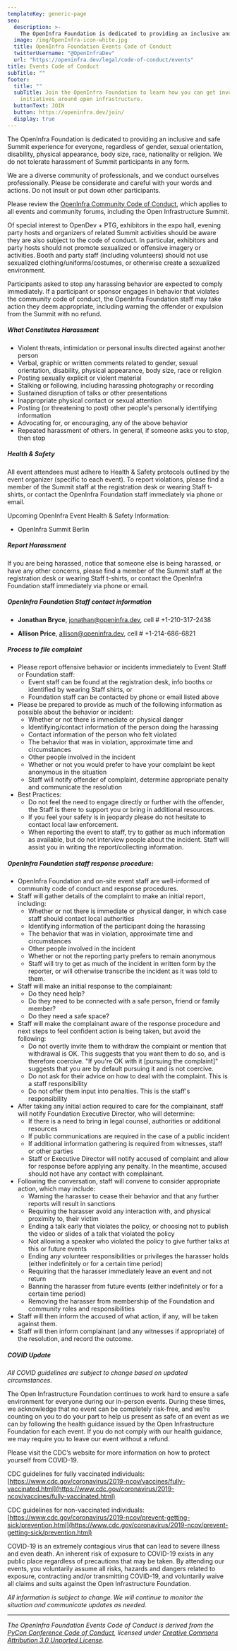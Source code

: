 ```yaml
---
templateKey: generic-page
seo:
  description: >-
    The OpenInfra Foundation is dedicated to providing an inclusive and safe Summit experience for everyone, regardless of gender, sexual orientation, disability, physical appearance, body size, race, nationality or religion. We do not tolerate harassment of Summit participants in any form.
  image: /img/OpenInfra-icon-white.jpg
  title: OpenInfra Foundation Events Code of Conduct
  twitterUsername: "@OpenInfraDev"
  url: "https://openinfra.dev/legal/code-of-conduct/events"
title: Events Code of Conduct
subTitle: ""
footer:
  title: ""
  subTitle: Join the OpenInfra Foundation to learn how you can get involved in
    initiatives around open infrastructure.
  buttonText: JOIN
  button: https://openinfra.dev/join/
  display: true
---
```


The OpenInfra Foundation is dedicated to providing an inclusive and safe Summit experience for everyone, regardless of gender, sexual orientation, disability, physical appearance, body size, race, nationality or religion. We do not tolerate harassment of Summit participants in any form.

We are a diverse community of professionals, and we conduct ourselves professionally. Please be considerate and careful with your words and actions. Do not insult or put down other participants.

Please review the [OpenInfra Community Code of Conduct](/legal/code-of-conduct), which applies to all events and community forums, including the Open Infrastructure Summit.

Of special interest to OpenDev + PTG, exhibitors in the expo hall, evening party hosts and organizers of related Summit activities should be aware they are also subject to the code of conduct. In particular, exhibitors and party hosts should not promote sexualized or offensive imagery or activities. Booth and party staff (including volunteers) should not use sexualized clothing/uniforms/costumes, or otherwise create a sexualized environment.

Participants asked to stop any harassing behavior are expected to comply immediately. If a participant or sponsor engages in behavior that violates the community code of conduct, the OpenInfra Foundation staff may take action they deem appropriate, including warning the offender or expulsion from the Summit with no refund.

##### What Constitutes Harassment

- Violent threats, intimidation or personal insults directed against another person
- Verbal, graphic or written comments related to gender, sexual orientation, disability, physical appearance, body size, race or religion
- Posting sexually explicit or violent material
- Stalking or following, including harassing photography or recording
- Sustained disruption of talks or other presentations
- Inappropriate physical contact or sexual attention
- Posting (or threatening to post) other people's personally identifying information
- Advocating for, or encouraging, any of the above behavior
- Repeated harassment of others. In general, if someone asks you to stop, then stop

##### Health & Safety 
All event attendees must adhere to Health & Safety protocols outlined by the event organizer (specific to each event). To report violations, please find a member of the Summit staff at the registration desk or wearing Staff t-shirts, or contact the OpenInfra Foundation staff immediately via phone or email.

Upcoming OpenInfra Event Health & Safety Information:
- OpenInfra Summit Berlin

##### Report Harassment

If you are being harassed, notice that someone else is being harassed, or have any other concerns, please find a member of the Summit staff at the registration desk or wearing Staff t-shirts, or contact the OpenInfra Foundation staff immediately via phone or email.

##### OpenInfra Foundation Staff contact information

- **Jonathan Bryce**, [jonathan@openinfra.dev](mailto:jonathan@openinfra.dev), cell # +1-210-317-2438

- **Allison Price**, [allison@openinfra.dev](mailto:allison@openinfra.dev), cell # +1-214-686-6821

##### Process to file complaint

- Please report offensive behavior or incidents immediately to Event Staff or Foundation staff:
  - Event staff can be found at the registration desk, info booths or identified by wearing Staff shirts, or
  - Foundation staff can be contacted by phone or email listed above
- Please be prepared to provide as much of the following information as possible about the behavior or incident:
  - Whether or not there is immediate or physical danger
  - Identifying/contact information of the person doing the harassing
  - Contact information of the person who felt violated
  - The behavior that was in violation, approximate time and circumstances
  - Other people involved in the incident
  - Whether or not you would prefer to have your complaint be kept anonymous in the situation
  - Staff will notify offender of complaint, determine appropriate penalty and communicate the resolution
- Best Practices:
  - Do not feel the need to engage directly or further with the offender, the Staff is there to support you or bring in additional resources.
  - If you feel your safety is in jeopardy please do not hesitate to contact local law enforcement.
  - When reporting the event to staff, try to gather as much information as available, but do not interview people about the incident. Staff will assist you in writing the report/collecting information.

##### OpenInfra Foundation staff response procedure:

- OpenInfra Foundation and on-site event staff are well-informed of community code of conduct and response procedures.
- Staff will gather details of the complaint to make an initial report, including:
  - Whether or not there is immediate or physical danger, in which case staff should contact local authorities
  - Identifying information of the participant doing the harassing
  - The behavior that was in violation, approximate time and circumstances
  - Other people involved in the incident
  - Whether or not the reporting party prefers to remain anonymous
  - Staff will try to get as much of the incident in written form by the reporter, or will otherwise transcribe the incident as it was told to them.
- Staff will make an initial response to the complainant:
  - Do they need help?
  - Do they need to be connected with a safe person, friend or family member?
  - Do they need a safe space?
- Staff will make the complainant aware of the response procedure and next steps to feel confident action is being taken, but avoid the following:
  - Do not overtly invite them to withdraw the complaint or mention that withdrawal is OK. This suggests that you want them to do so, and is therefore coercive. "If you're OK with it [pursuing the complaint]" suggests that you are by default pursuing it and is not coercive.
  - Do not ask for their advice on how to deal with the complaint. This is a staff responsibility
  - Do not offer them input into penalties. This is the staff's responsibility
- After taking any initial action required to care for the complainant, staff will notify Foundation Executive Director, who will determine:
  - If there is a need to bring in legal counsel, authorities or additional resources
  - If public communications are required in the case of a public incident
  - If additional information gathering is required from witnesses, staff or other parties
  - Staff or Executive Director will notify accused of complaint and allow for response before applying any penalty. In the meantime, accused should not have any contact with complainant.
- Following the conversation, staff will convene to consider appropriate action, which may include:
  - Warning the harasser to cease their behavior and that any further reports will result in sanctions
  - Requiring the harasser avoid any interaction with, and physical proximity to, their victim
  - Ending a talk early that violates the policy, or choosing not to publish the video or slides of a talk that violated the policy
  - Not allowing a speaker who violated the policy to give further talks at this or future events
  - Ending any volunteer responsibilities or privileges the harasser holds (either indefinitely or for a certain time period)
  - Requiring that the harasser immediately leave an event and not return
  - Banning the harasser from future events (either indefinitely or for a certain time period)
  - Removing the harasser from membership of the Foundation and community roles and responsibilities
- Staff will then inform the accused of what action, if any, will be taken against them.
- Staff will then inform complainant (and any witnesses if appropriate) of the resolution, and record the outcome.

##### COVID Update

_All COVID guidelines are subject to change based on updated circumstances._

The Open Infrastructure Foundation continues to work hard to ensure a safe environment for everyone during our in-person events. During these times, we acknowledge that no event can be completely risk-free, and we’re counting on you to do your part to help us present as safe of an event as we can by following the health guidance issued by the Open Infrastructure Foundation for each event. If you do not comply with our health guidance, we may require you to leave our event without a refund.

Please visit the CDC’s website for more information on how to protect yourself from COVID-19.

CDC guidelines for fully vaccinated individuals: [https://www.cdc.gov/coronavirus/2019-ncov/vaccines/fully-vaccinated.html](https://www.cdc.gov/coronavirus/2019-ncov/vaccines/fully-vaccinated.html)

CDC guidelines for non-vaccinated individuals: [https://www.cdc.gov/coronavirus/2019-ncov/prevent-getting-sick/prevention.html](https://www.cdc.gov/coronavirus/2019-ncov/prevent-getting-sick/prevention.html)

COVID-19 is an extremely contagious virus that can lead to severe illness and even death. An inherent risk of exposure to COVID-19 exists in any public place regardless of precautions that may be taken. By attending our events, you voluntarily assume all risks, hazards and dangers related to exposure, contracting and/or transmitting COVID-19, and voluntarily waive all claims and suits against the Open Infrastructure Foundation.

_All information is subject to change. We will continue to monitor the situation and communicate updates as needed._

---

_The OpenInfra Foundation Events Code of Conduct is derived from the [PyCon Conference Code of Conduct](https://us.pycon.org/2013/about/code-of-conduct/), licensed under [Creative Commons Attribution 3.0 Unported License](https://creativecommons.org/licenses/by/3.0/)._

